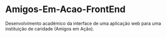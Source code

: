 # Amigos-Em-Acao-FrontEnd
Desenvolvimento acadêmico da interface de uma aplicação web para uma instituição de caridade (Amigos em Ação).

